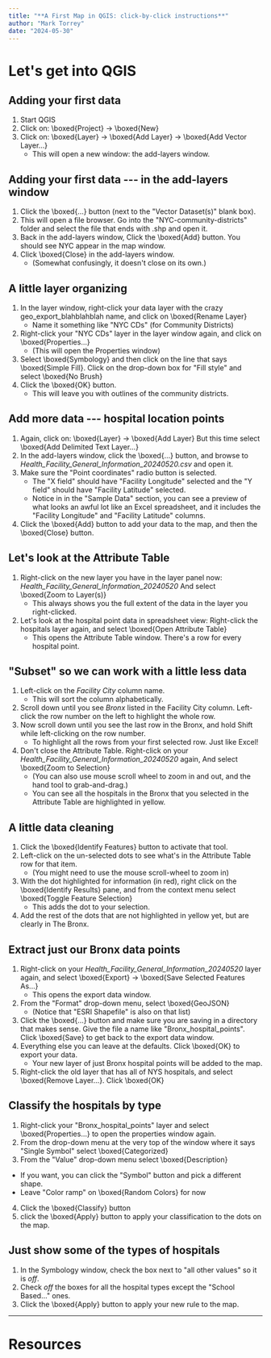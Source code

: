 ```yaml
---
title: "**A First Map in QGIS: click-by-click instructions**"
author: "Mark Torrey"
date: "2024-05-30"
---
```



# Let's get into QGIS

## **Adding your first data**
1. Start QGIS
2. Click on: \boxed{Project} &rarr; \boxed{New} <!-- \rightarrow causes an error here and there's no simple html way to box text. So a mix of html and latex. Thank you so much pandoc. -->
3. Click on: \boxed{Layer} &rarr; \boxed{Add Layer} &rarr; \boxed{Add Vector Layer...}
    * This will open a new window: the add-layers window.

<!-- note: you can't add a comment just after an indented bullet -- it breaks pandoc -->


## **Adding your first data --- in the add-layers window**
1. Click the \boxed{...} button (next to the "Vector Dataset(s)" blank box).
2. This will open a file browser. Go into the "NYC-community-districts" folder and select the file that ends with .shp and open it.
3. Back in the add-layers window, Click the \boxed{Add} button. You should see NYC appear in the map window.
4. Click \boxed{Close} in the add-layers window.
    * (Somewhat confusingly, it doesn't close on its own.)

<!-- TODO: add image of add layer window, either here or next slide -->
<!-- 	* ![connected.png](./screenshots/connected.png){ width=5in } -->

## **A little layer organizing**
1. In the layer window, right-click your data layer with the crazy geo_export_blahblahblah name, and click on \boxed{Rename Layer}
    * Name it something like "NYC CDs" (for Community Districts)
2. Right-click your "NYC CDs" layer in the layer window again, and click on \boxed{Properties...}
    * (This will open the Properties window)
3. Select \boxed{Symbology} and then click on the line that says \boxed{Simple Fill}. Click on the drop-down box for "Fill style" and select \boxed{No Brush}
4. Click the \boxed{OK} button.
    * This will leave you with outlines of the community districts.

<!-- TODO: add image of empty NYC CDs outline -->


## **Add more data --- hospital location points**
1. Again, click on: \boxed{Layer} &rarr; \boxed{Add Layer} But this time select \boxed{Add Delimited Text Layer...}
2. In the add-layers window, click the \boxed{...} button, and browse to *Health_Facility_General_Information_20240520.csv* and open it.
3. Make sure the "Point coordinates" radio button is selected.
    * The "X field" should have "Facility Longitude" selected and the "Y field" should have "Facility Latitude" selected.
    * Notice in in the "Sample Data" section, you can see a preview of what looks an awful lot like an Excel spreadsheet, and it includes the "Facility Longitude" and "Facility Latitude" columns.
4. Click the \boxed{Add} button to add your data to the map, and then the \boxed{Close} button.


## **Let's look at the Attribute Table**
1. Right-click on the new layer you have in the layer panel now: *Health_Facility_General_Information_20240520* And select \boxed{Zoom to Layer(s)}
    * This always shows you the full extent of the data in the layer you right-clicked.
2. Let's look at the hospital point data in spreadsheet view: Right-click the hospitals layer again, and select \boxed{Open Attribute Table}
    * This opens the Attribute Table window. There's a row for every hospital point.


## **"Subset" so we can work with a little less data**
1. Left-click on the *Facility City* column name.
    * This will sort the column alphabetically.
2. Scroll down until you see *Bronx* listed in the Facility City column. Left-click the row number on the left to highlight the whole row.
3. Now scroll down until you see the last row in the Bronx, and hold Shift while left-clicking on the row number.
    * To highlight all the rows from your first selected row. Just like Excel!
4. Don't close the Attribute Table. Right-click on your *Health_Facility_General_Information_20240520* again, And select \boxed{Zoom to Selection}
    * (You can also use mouse scroll wheel to zoom in and out, and the hand tool to grab-and-drag.)
    * You can see all the hospitals in the Bronx that you selected in the Attribute Table are highlighted in yellow.

<!-- TODO: add image of selected hospitals in the Bronx -->


## **A little data cleaning**
1. Click the \boxed{Identify Features} button to activate that tool. <!-- TODO: add image of tool button -->
2. Left-click on the un-selected dots to see what's in the Attribute Table row for that item.
    * (You might need to use the mouse scroll-wheel to zoom in)
3. With the dot highlighted for information (in red), right click on the \boxed{Identify Results} pane, and from the context menu select \boxed{Toggle Feature Selection}
    * This adds the dot to your selection.
4. Add the rest of the dots that are not highlighted in yellow yet, but are clearly in The Bronx.


## **Extract just our Bronx data points**
1. Right-click on your *Health_Facility_General_Information_20240520* layer again, and select \boxed{Export} &rarr; \boxed{Save Selected Features As...}
    * This opens the export data window. <!-- TODO: add image of export data window-->
2. From the "Format" drop-down menu, select \boxed{GeoJSON}
    * (Notice that "ESRI Shapefile" is also on that list)
3. Click the \boxed{...} button and make sure you are saving in a directory that makes sense. Give the file a name like "Bronx_hospital_points". Click \boxed{Save} to get back to the export data window.
4. Everything else you can leave at the defaults. Click \boxed{OK} to export your data.
    * Your new layer of just Bronx hospital points will be added to the map.
5. Right-click the old layer that has all of NYS hospitals, and select \boxed{Remove Layer...}. Click \boxed{OK}


## **Classify the hospitals by type**
1. Right-click your "Bronx_hospital_points" layer and select \boxed{Properties...} to open the properties window again.
2. From the drop-down menu at the very top of the window where it says "Single Symbol" select \boxed{Categorized}
3. From the "Value" drop-down menu select \boxed{Description}
* If you want, you can click the "Symbol" button and pick a different shape.
* Leave "Color ramp" on \boxed{Random Colors} for now
4. Click the \boxed{Classify} button
5. click the \boxed{Apply} button to apply your classification to the dots on the map.


## **Just show some of the types of hospitals**
1. In the Symbology window, check the box next to "all other values" so it is *off*.
2. Check *off* the boxes for all the hospital types except the "School Based..." ones.
3. Click the \boxed{Apply} button to apply your new rule to the map.

<!-- TODO: add image of Symbology window with just the correct types checked off -->


-------

# Resources

<!-- TODO: URLs are breaking beamer 
## Other trainings:
- QGIS Training Manual: [https://docs.qgis.org/3.34/en/docs/training_manual/index.html](https://docs.qgis.org/3.34/en/docs/training_manual/index.html)

## Data sources: 
1. Download CD geography from NYC open data: [https://data.cityofnewyork.us/City-Government/Community-Districts/yfnk-k7r4](https://data.cityofnewyork.us/City-Government/Community-Districts/yfnk-k7r4)
2. Download PM 2.5 data by CD from NYC environmental health portal: [https://a816-dohbesp.nyc.gov/IndicatorPublic/data-explorer/air-quality/?id=2023#display=map](https://a816-dohbesp.nyc.gov/IndicatorPublic/data-explorer/air-quality/?id=2023#display=map)
3. Download hospital location points from NYS: [https://health.data.ny.gov/Health/Health-Facility-General-Information/vn5v-hh5r/about_data](https://health.data.ny.gov/Health/Health-Facility-General-Information/vn5v-hh5r/about_data)
-->




